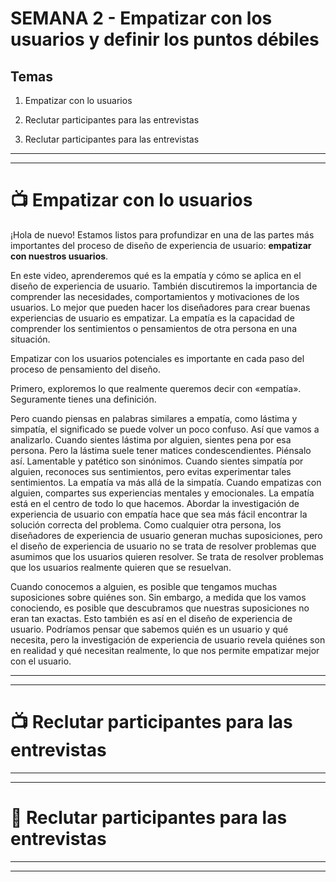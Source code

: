 # SEMANA 2 - Empatizar con los usuarios y definir los puntos débiles

## Temas

1. Empatizar con lo usuarios

2. Reclutar participantes para las entrevistas

3. Reclutar participantes para las entrevistas


---
---

# :tv: Empatizar con lo usuarios

¡Hola de nuevo! Estamos listos para profundizar en una de las partes más importantes del proceso de diseño de experiencia de usuario: **empatizar con nuestros usuarios**. 

En este video, aprenderemos qué es la empatía y cómo se aplica en el diseño de experiencia de usuario. También discutiremos la importancia de comprender las necesidades, comportamientos y motivaciones de los usuarios. Lo mejor que pueden hacer los diseñadores para crear buenas experiencias de usuario es empatizar. La empatía es la capacidad de comprender los sentimientos o pensamientos de otra persona en una situación.

Empatizar con los usuarios potenciales es importante en cada paso del proceso de pensamiento del diseño.


Primero, exploremos lo que realmente queremos decir con «empatía». Seguramente tienes una definición.


Pero cuando piensas en palabras similares a empatía, como lástima y simpatía, el significado se puede volver un poco confuso. Así que vamos a analizarlo. Cuando sientes lástima por alguien, sientes pena por esa persona. Pero la lástima suele tener matices condescendientes. Piénsalo así. Lamentable y patético son sinónimos. Cuando sientes simpatía por alguien, reconoces sus sentimientos, pero evitas experimentar tales sentimientos. La empatía va más allá de la simpatía. Cuando empatizas con alguien, compartes sus experiencias mentales y emocionales. La empatía está en el centro de todo lo que hacemos. Abordar la investigación de experiencia de usuario con empatía hace que sea más fácil encontrar la solución correcta del problema. Como cualquier otra persona, los diseñadores de experiencia de usuario generan muchas suposiciones, pero el diseño de experiencia de usuario no se trata de resolver problemas que asumimos que los usuarios quieren resolver. Se trata de resolver problemas que los usuarios realmente quieren que se resuelvan.

Cuando conocemos a alguien, es posible que tengamos muchas suposiciones sobre quiénes son. Sin embargo, a medida que los vamos conociendo, es posible que descubramos que nuestras suposiciones no eran tan exactas. Esto también es así en el diseño de experiencia de usuario. Podríamos pensar que sabemos quién es un usuario y qué necesita, pero la investigación de experiencia de usuario revela quiénes son en realidad y qué necesitan realmente, lo que nos permite empatizar mejor con el usuario.

---
---

# :tv: Reclutar participantes para las entrevistas

---
---

# :book: Reclutar participantes para las entrevistas

---
---
